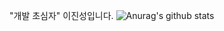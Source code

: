 "개발 초심자" 이진성입니다.
![Anurag's github stats](https://github-readme-stats.vercel.app/api?username=LEEJINSUNG123&show_icons=true&theme=tokyonight)
